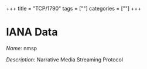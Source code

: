 +++
title = "TCP/1790"
tags = [""]
categories = [""]
+++

# IANA Data

_Name:_ nmsp

_Description:_ Narrative Media Streaming Protocol


